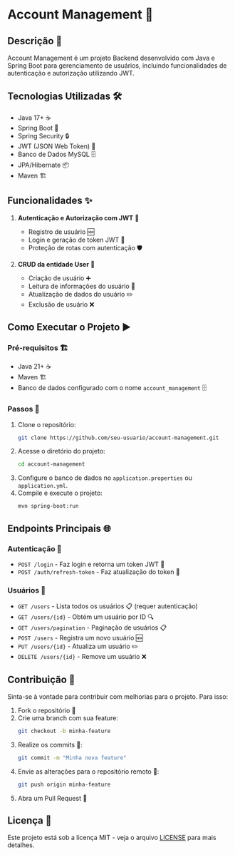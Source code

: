 # Account Management 🚀

## Descrição 📝
Account Management é um projeto Backend desenvolvido com Java e Spring Boot para gerenciamento de usuários, incluindo funcionalidades de autenticação e autorização utilizando JWT.

## Tecnologias Utilizadas 🛠️
- Java 17+ ☕
- Spring Boot 🌱
- Spring Security 🔒
- JWT (JSON Web Token) 🔑
- Banco de Dados MySQL 🗄️
- JPA/Hibernate 📦
- Maven 🏗️

## Funcionalidades ✨
1. **Autenticação e Autorização com JWT** 🔐
   - Registro de usuário 🆕
   - Login e geração de token JWT 🔑
   - Proteção de rotas com autenticação 🛡️
   
2. **CRUD da entidade User** 👤
   - Criação de usuário ➕
   - Leitura de informações do usuário 📖
   - Atualização de dados do usuário ✏️
   - Exclusão de usuário ❌

## Como Executar o Projeto ▶️
### Pré-requisitos 🏗️
- Java 21+ ☕
- Maven 🏗️
- Banco de dados configurado com o nome `account_management` 🗄️

### Passos 📌
1. Clone o repositório:
   ```sh
   git clone https://github.com/seu-usuario/account-management.git
   ```
2. Acesse o diretório do projeto:
   ```sh
   cd account-management
   ```
3. Configure o banco de dados no `application.properties` ou `application.yml`.
4. Compile e execute o projeto:
   ```sh
   mvn spring-boot:run
   ```

## Endpoints Principais 🌐
### Autenticação 🔑
- `POST /login` - Faz login e retorna um token JWT 🔑
- `POST /auth/refresh-token` - Faz atualização do token 🔑

### Usuários 👤
- `GET /users` - Lista todos os usuários 📋 (requer autenticação)
- `GET /users/{id}` - Obtém um usuário por ID 🔍
- `GET /users/pagination` - Paginação de usuários 📋
- `POST /users` - Registra um novo usuário 🆕
- `PUT /users/{id}` - Atualiza um usuário ✏️
- `DELETE /users/{id}` - Remove um usuário ❌

## Contribuição 🤝
Sinta-se à vontade para contribuir com melhorias para o projeto. Para isso:
1. Fork o repositório 🍴
2. Crie uma branch com sua feature:
   ```sh
   git checkout -b minha-feature
   ```
3. Realize os commits 📝:
   ```sh
   git commit -m "Minha nova feature"
   ```
4. Envie as alterações para o repositório remoto 🚀:
   ```sh
   git push origin minha-feature
   ```
5. Abra um Pull Request 🔄

## Licença 📜
Este projeto está sob a licença MIT - veja o arquivo [LICENSE](LICENSE) para mais detalhes.

